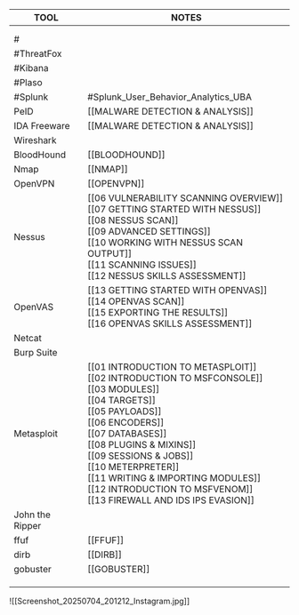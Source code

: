 | TOOL                | NOTES                                                                                                                                                                                                                                                                                                                                                           |
| ------------------- | --------------------------------------------------------------------------------------------------------------------------------------------------------------------------------------------------------------------------------------------------------------------------------------------------------------------------------------------------------------- |
|                     |                                                                                                                                                                                                                                                                                                                                                                 |
|                     |                                                                                                                                                                                                                                                                                                                                                                 |
| #                   |                                                                                                                                                                                                                                                                                                                                                                 |
| #ThreatFox          |                                                                                                                                                                                                                                                                                                                                                                 |
| #Kibana             |                                                                                                                                                                                                                                                                                                                                                                 |
| #Plaso              |                                                                                                                                                                                                                                                                                                                                                                 |
| #Splunk             | #Splunk_User_Behavior_Analytics_UBA                                                                                                                                                                                                                                                                                                                             |
| PeID                | [[MALWARE DETECTION & ANALYSIS]]                                                                                                                                                                                                                                                                                                                                |
| IDA Freeware        | [[MALWARE DETECTION & ANALYSIS]]                                                                                                                                                                                                                                                                                                                                |
| Wireshark           |                                                                                                                                                                                                                                                                                                                                                                 |
| BloodHound          | [[BLOODHOUND]]                                                                                                                                                                                                                                                                                                                                                  |
| Nmap                | [[NMAP]]                                                                                                                                                                                                                                                                                                                                                        |
| OpenVPN             | [[OPENVPN]]                                                                                                                                                                                                                                                                                                                                                     |
| Nessus              | [[06 VULNERABILITY SCANNING OVERVIEW]]<br>[[07 GETTING STARTED WITH NESSUS]]<br>[[08 NESSUS SCAN]]<br>[[09 ADVANCED SETTINGS]]<br>[[10 WORKING WITH NESSUS SCAN OUTPUT]]<br>[[11 SCANNING ISSUES]]<br>[[12 NESSUS SKILLS ASSESSMENT]]                                                                                                                           |
| OpenVAS             | [[13 GETTING STARTED WITH OPENVAS]]<br>[[14 OPENVAS SCAN]]<br>[[15 EXPORTING THE RESULTS]]<br>[[16 OPENVAS SKILLS ASSESSMENT]]                                                                                                                                                                                                                                  |
| Netcat              |                                                                                                                                                                                                                                                                                                                                                                 |
| Burp Suite<br>      |                                                                                                                                                                                                                                                                                                                                                                 |
| Metasploit<br>      | [[01 INTRODUCTION TO METASPLOIT]]<br>[[02 INTRODUCTION TO MSFCONSOLE]]<br>[[03 MODULES]]<br>[[04 TARGETS]]<br>[[05 PAYLOADS]]<br>[[06 ENCODERS]]<br>[[07 DATABASES]]<br>[[08 PLUGINS & MIXINS]]<br>[[09 SESSIONS & JOBS]]<br>[[10 METERPRETER]]<br>[[11 WRITING & IMPORTING MODULES]]<br>[[12 INTRODUCTION TO MSFVENOM]]<br>[[13 FIREWALL AND IDS IPS EVASION]] |
| John the Ripper<br> |                                                                                                                                                                                                                                                                                                                                                                 |
| ffuf                | [[FFUF]]                                                                                                                                                                                                                                                                                                                                                        |
| dirb                | [[DIRB]]                                                                                                                                                                                                                                                                                                                                                        |
| gobuster            | [[GOBUSTER]]                                                                                                                                                                                                                                                                                                                                                    |
|                     |                                                                                                                                                                                                                                                                                                                                                                 |
|                     |                                                                                                                                                                                                                                                                                                                                                                 |
|                     |                                                                                                                                                                                                                                                                                                                                                                 |

![[Screenshot_20250704_201212_Instagram.jpg]]